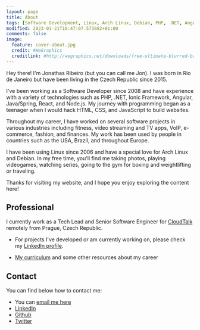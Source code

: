 ```yaml
---
layout: page
title: About
tags: [Software Development, Linux, Arch Linux, Debian, PHP, .NET, Angular, Typescript, Java, Spring, React, Node.js, JavaScript]
modified: 2023-01-21T18:47:07.573882+01:00
comments: false
image:
  feature: cover-about.jpg
  credit: #WeGraphics
  creditlink: #http://wegraphics.net/downloads/free-ultimate-blurred-background-pack/
---
```

 
Hey there! I'm Jonathas Ribeiro (but you can call me Jon). I was born in Rio de Janeiro but have been living in the Czech Republic since 2015.

I've been working as a Software Developer since 2008 and have experience with a variety of technologies such as PHP, .NET, Ionic Framework, Angular, Java/Spring, React, and Node.js. My journey with programming began as a teenager when I would hack HTML, CSS, and JavaScript to build websites.

Throughout my career, I have worked on several software projects in various industries including fitness, video streaming and TV apps, VoIP, e-commerce, fashion, and finances. My work has been used by people in countries such as the USA, Brazil, and throughout Europe.

I have been using Linux since 2006 and have a special love for Arch Linux and Debian. In my free time, you'll find me taking photos, playing videogames, watching series, going to the gym for boxing and weightlifting or traveling.

Thanks for visiting my website, and I hope you enjoy exploring the content here!

## Professional

I currently work as a Tech Lead and Senior Software Engineer for [CloudTalk](https://www.cloudtalk.io/) remotely from Prague, Czech Republic.

* For projects I've developed or am currently working on, please check my [LinkedIn profile](https://www.linkedin.com/in/jonathasribeiro/).

* [My curriculum](https://jonathas.com/curriculum-vitae) and some other resources about my career

## Contact

You can find below how to contact me:

* You can [email me here](mailto:contact@jonathas.com)
* [LinkedIn](https://linkedin.com/in/jonathasribeiro)
* [Github](https://github.com/jonathas)
* [Twitter](https://twitter.com/jonathasrr)
